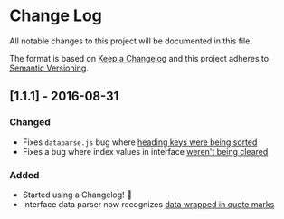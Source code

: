 # Change Log
All notable changes to this project will be documented in this file.

The format is based on [Keep a Changelog](http://keepachangelog.com/) and this project adheres to [Semantic Versioning](http://semver.org/).

## [1.1.1] - 2016-08-31
### Changed
- Fixes `dataparse.js` bug where [heading keys were being sorted](https://github.com/globeandmail/chart-tool/issues/50)
- Fixes a bug where index values in interface [weren't being cleared](https://github.com/globeandmail/chart-tool/issues/61)

### Added
- Started using a Changelog! 🎉
- Interface data parser now recognizes [data wrapped in quote marks](https://github.com/globeandmail/chart-tool/issues/41)
